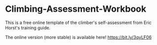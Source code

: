 # Climbing-Assessment-Workbook
This is a free online template of the climber's self-assessment from Eric Horst's training guide.

The online version (more stable) is available here! https://bit.ly/3qyLF06

